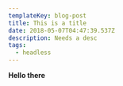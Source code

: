 ```yaml
---
templateKey: blog-post
title: This is a title
date: 2018-05-07T04:47:39.537Z
description: Needs a desc
tags:
  - headless
---
```

**Hello there**
